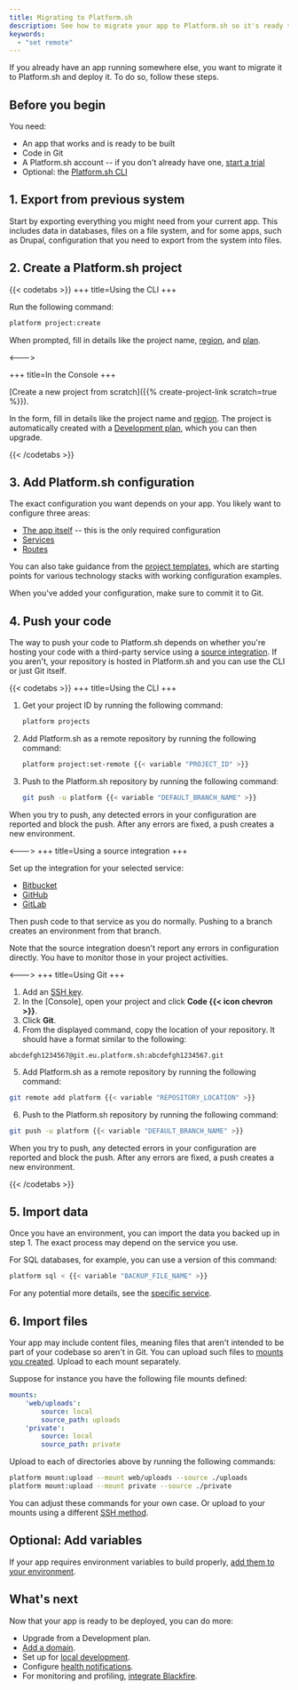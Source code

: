 ```yaml
---
title: Migrating to Platform.sh
description: See how to migrate your app to Platform.sh so it's ready to be deployed.
keywords:
  - "set remote"
---
```


If you already have an app running somewhere else, you want to migrate it to Platform.sh and deploy it.
To do so, follow these steps.

## Before you begin

You need:

- An app that works and is ready to be built
- Code in Git
- A Platform.sh account -- if you don't already have one, [start a trial](https://auth.api.platform.sh/register?trial_type=general)
- Optional: the [Platform.sh CLI](../administration/cli/_index.md)

## 1. Export from previous system

Start by exporting everything you might need from your current app.
This includes data in databases, files on a file system,
and for some apps, such as Drupal, configuration that you need to export from the system into files.

## 2. Create a Platform.sh project

{{< codetabs >}}
+++
title=Using the CLI
+++

Run the following command:

```bash
platform project:create
```

When prompted, fill in details like the project name, [region](../development/regions.md), and [plan](../administration/pricing/_index.md).

<--->

+++
title=In the Console
+++

[Create a new project from scratch]({{% create-project-link scratch=true %}}).

In the form, fill in details like the project name and [region](../development/regions.md).
The project is automatically created with a [Development plan](../administration/pricing/_index.md),
which you can then upgrade.

{{< /codetabs >}}

## 3. Add Platform.sh configuration

The exact configuration you want depends on your app.
You likely want to configure three areas:

- [The app itself](../create-apps/_index.md) -- this is the only required configuration
- [Services](../add-services/_index.md)
- [Routes](../define-routes/_index.md)

You can also take guidance from the [project templates](../development/templates.md),
which are starting points for various technology stacks with working configuration examples.

When you've added your configuration, make sure to commit it to Git.

## 4. Push your code

The way to push your code to Platform.sh depends on
whether you're hosting your code with a third-party service using a [source integration](../integrations/source/_index.md).
If you aren't, your repository is hosted in Platform.sh
and you can use the CLI or just Git itself.

{{< codetabs >}}
+++
title=Using the CLI
+++

1. Get your project ID by running the following command:

   ```bash
   platform projects
   ```

2. Add Platform.sh as a remote repository by running the following command:

   ```bash
   platform project:set-remote {{< variable "PROJECT_ID" >}}
   ```

3. Push to the Platform.sh repository by running the following command:

   ```bash
   git push -u platform {{< variable "DEFAULT_BRANCH_NAME" >}}
   ```

When you try to push, any detected errors in your configuration are reported and block the push.
After any errors are fixed, a push creates a new environment.

<--->
+++
title=Using a source integration
+++

Set up the integration for your selected service:

- [Bitbucket](../integrations/source/bitbucket.md)
- [GitHub](../integrations/source/github.md)
- [GitLab](../integrations/source/gitlab.md)

Then push code to that service as you do normally.
Pushing to a branch creates an environment from that branch.

Note that the source integration doesn't report any errors in configuration directly.
You have to monitor those in your project activities.

<--->
+++
title=Using Git
+++

1.  Add an [SSH key](../development/ssh/ssh-keys.md).
2.  In the [Console], open your project and click **Code {{< icon chevron >}}**.
3.  Click **Git**.
4.  From the displayed command, copy the location of your repository.
   It should have a format similar to the following:

   ```text
   abcdefgh1234567@git.eu.platform.sh:abcdefgh1234567.git
   ```

5.  Add Platform.sh as a remote repository by running the following command:

   ```bash
   git remote add platform {{< variable "REPOSITORY_LOCATION" >}}
   ```

6.  Push to the Platform.sh repository by running the following command:

   ```bash
   git push -u platform {{< variable "DEFAULT_BRANCH_NAME" >}}
   ```

When you try to push, any detected errors in your configuration are reported and block the push.
After any errors are fixed, a push creates a new environment.

{{< /codetabs >}}

## 5. Import data

Once you have an environment, you can import the data you backed up in step 1.
The exact process may depend on the service you use.

For SQL databases, for example, you can use a version of this command:

```bash
platform sql < {{< variable "BACKUP_FILE_NAME" >}}
```

For any potential more details, see the [specific service](../add-services/_index.md).

## 6. Import files

Your app may include content files, meaning files that aren't intended to be part of your codebase so aren't in Git.
You can upload such files to [mounts you created](../create-apps/app-reference.md#mounts).
Upload to each mount separately.

Suppose for instance you have the following file mounts defined:

```yaml
mounts:
    'web/uploads':
        source: local
        source_path: uploads
    'private':
        source: local
        source_path: private
```

Upload to each of directories above by running the following commands:

```bash
platform mount:upload --mount web/uploads --source ./uploads
platform mount:upload --mount private --source ./private
```

You can adjust these commands for your own case.
Or upload to your mounts using a different [SSH method](../development/file-transfer.md#transfer-files-using-an-ssh-client).

## Optional: Add variables

If your app requires environment variables to build properly, [add them to your environment](../development/variables/set-variables.md).

## What's next

Now that your app is ready to be deployed, you can do more:

- Upgrade from a Development plan.
- [Add a domain](../domains/steps/_index.md).
- Set up for [local development](../development/local/_index.md).
- Configure [health notifications](../integrations/notifications.md).
- For monitoring and profiling, [integrate Blackfire](../increase-observability/integrate-observability/blackfire.md).
